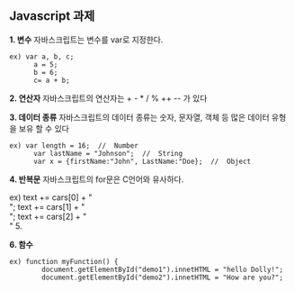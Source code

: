 ## Javascript 과제

**1. 변수**
자바스크립트는 변수를 var로 지정한다.

    ex) var a, b, c;
    	  a = 5;
    	  b = 6;
    	  c= a + b;

**2.  연산자**
자바스크립트의 연산자는 + - * / % ++ -- 가 있다

**3.  데이터 종류**
자바스크립트의 데이터 종류는 숫자, 문자열, 객체 등 많은 데이터 유형을 보유 할  수 있다

    ex) var length = 16;  //  Number
    	  var lastName = "Johnson";  //  String
    	  var x = {firstName:"John", LastName:"Doe};  //  Object

**4. 반복문**
자바스크립트의 for문은 C언어와 유사하다.

ex) text += cars[0] + "<br>";
	  text += cars[1] + "<br>";
	  text += cars[2] + "<br>"
5. 

**6. 함수**

    ex) function myFunction() {
    		document.getElementById("demo1").innetHTML = "hello Dolly!";
    		document.getElementById("demo2").innetHTML = "How are you?";




<!--stackedit_data:
eyJoaXN0b3J5IjpbLTE0NDUyMzUwMjAsNTI2OTI2MjkwLDE4Mz
g0MzQwNDcsLTE1OTI3OTE2NjgsLTE3Nzk5NzA4NDQsLTkxODk2
MjA1NF19
-->